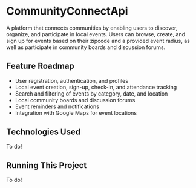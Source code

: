 # CommunityConnectApi

A platform that connects communities by enabling users to discover, organize, and participate in local events. Users can browse, create, and sign up for events based on their zipcode and a provided event radius, as well as participate in community boards and discussion forums.

## Feature Roadmap

- User registration, authentication, and profiles
- Local event creation, sign-up, check-in, and attendance tracking
- Search and filtering of events by category, date, and location
- Local community boards and discussion forums
- Event reminders and notifications
- Integration with Google Maps for event locations

## Technologies Used

To do!

## Running This Project

To do!
